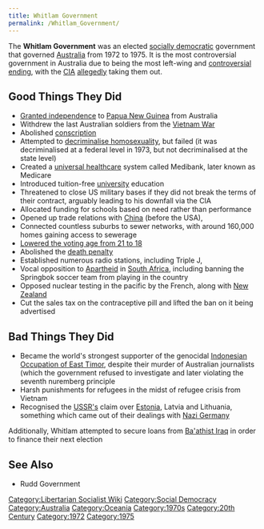 ```yaml
---
title: Whitlam Government
permalink: /Whitlam_Government/
---
```


The **Whitlam Government** was an elected [socially
democratic](Social_Democracy.md "wikilink") government that governed
[Australia](Australia.md "wikilink") from 1972 to 1975. It is the most
controversial government in Australia due to being the most left-wing
and [controversial
ending](Australian_Constitutional_Crisis_(1975).md "wikilink"), with the
[CIA](CIA.md "wikilink") [allegedly](Conspiracy_Theory.md "wikilink") taking
them out.

## Good Things They Did

- [Granted independence](Decolonisation.md "wikilink") to [Papua New
  Guinea](Papua_New_Guinea.md "wikilink") from Australia
- Withdrew the last Australian soldiers from the [Vietnam
  War](Vietnam_War.md "wikilink")
- Abolished [conscription](conscription.md "wikilink")
- Attempted to [decriminalise homosexuality](LGBT_Rights.md "wikilink"),
  but failed (it was decriminalised at a federal level in 1973, but not
  decriminalised at the state level)
- Created a [universal healthcare](universal_Healthcare.md "wikilink")
  system called Medibank, later known as Medicare
- Introduced tuition-free [university](university.md "wikilink") education
- Threatened to close US military bases if they did not break the terms
  of their contract, arguably leading to his downfall via the CIA
- Allocated funding for schools based on need rather than performance
- Opened up trade relations with [China](China.md "wikilink") (before the
  USA),
- Connected countless suburbs to sewer networks, with around 160,000
  homes gaining access to sewerage
- [Lowered the voting age from 21 to 18](Youth_Voting_Rights.md "wikilink")
- Abolished the [death penalty](death_Penalty.md "wikilink")
- Established numerous radio stations, including Triple J,
- Vocal opposition to [Apartheid](Apartheid_(South_Africa).md "wikilink")
  in [South Africa](South_Africa.md "wikilink"), including banning the
  Springbok soccer team from playing in the country
- Opposed nuclear testing in the pacific by the French, along with [New
  Zealand](New_Zealand.md "wikilink")
- Cut the sales tax on the contraceptive pill and lifted the ban on it
  being advertised

## Bad Things They Did

- Became the world's strongest supporter of the genocidal [Indonesian
  Occupation of East
  Timor](Indonesian_Occupation_of_East_Timor.md "wikilink"), despite their
  murder of Australian journalists (which the government refused to
  investigate and later violating the seventh nuremberg principle
- Harsh punishments for refugees in the midst of refugee crisis from
  Vietnam
- Recognised the [USSR's](USSR.md "wikilink") claim over
  [Estonia](Estonia.md "wikilink"), Latvia and Lithuania, something which
  came out of their dealings with [Nazi
  Germany](Nazi_Germany.md "wikilink")

Additionally, Whitlam attempted to secure loans from [Ba'athist
Iraq](Ba'athist_Iraq.md "wikilink") in order to finance their next election

## See Also

- Rudd Government

[Category:Libertarian Socialist
Wiki](Category:Libertarian_Socialist_Wiki.md "wikilink") [Category:Social
Democracy](Category:Social_Democracy.md "wikilink")
[Category:Australia](Category:Australia.md "wikilink")
[Category:Oceania](Category:Oceania.md "wikilink")
[Category:1970s](Category:1970s.md "wikilink") [Category:20th
Century](Category:20th_Century.md "wikilink")
[Category:1972](Category:1972.md "wikilink")
[Category:1975](Category:1975.md "wikilink")
